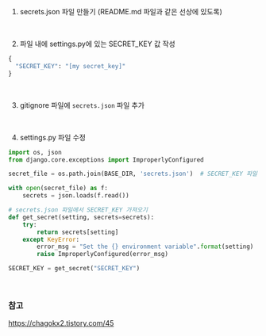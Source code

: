 1. secrets.json 파일 만들기 (README.md 파일과 같은 선상에 있도록)

<br>

2. 파일 내에 settings.py에 있는 SECRET_KEY 값 작성
```python
{
  "SECRET_KEY": "[my secret_key]"
}
```

<br>

3. gitignore 파일에 `secrets.json` 파일 추가 

<br>

4. settings.py 파일 수정 
```python
import os, json
from django.core.exceptions import ImproperlyConfigured

secret_file = os.path.join(BASE_DIR, 'secrets.json')  # SECRET_KEY 파일 위치

with open(secret_file) as f:
    secrets = json.loads(f.read())

# secrets.json 파일에서 SECRET_KEY 가져오기    
def get_secret(setting, secrets=secrets):
    try:
        return secrets[setting]
    except KeyError:
        error_msg = "Set the {} environment variable".format(setting)
        raise ImproperlyConfigured(error_msg)

SECRET_KEY = get_secret("SECRET_KEY")
```

<br>

### 참고
https://chagokx2.tistory.com/45
